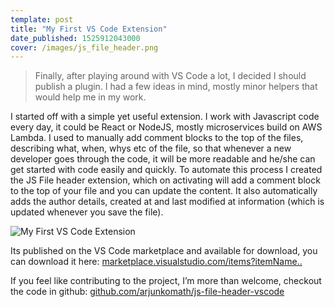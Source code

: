 ```yaml
---
template: post
title: "My First VS Code Extension"
date_published: 1525912043000
cover: /images/js_file_header.png
---
```


> Finally, after playing around with VS Code a lot, I decided I should publish a plugin. I had a few ideas in mind, mostly minor helpers that would help me in my work.

I started off with a simple yet useful extension. I work with Javascript code every day, it could be React or NodeJS, mostly microservices build on AWS Lambda. I used to manually add comment blocks to the top of the files, describing what, when, whys etc of the file, so that whenever a new developer goes through the code, it will be more readable and he/she can get started with code easily and quickly. To automate this process I created the JS File header extension, which on activating will add a comment block to the top of your file and you can update the content. It also automatically adds the author details, created at and last modified at information (which is updated whenever you save the file).

![My First VS Code Extension](/images/js_header_demo.gif)

Its published on the VS Code marketplace and available for download, you can download it here: [marketplace.visualstudio.com/items?itemName..](https://marketplace.visualstudio.com/items?itemName=arjunkomath.js-file-header)

If you feel like contributing to the project, I’m more than welcome, checkout the code in github: [github.com/arjunkomath/js-file-header-vscode](https://github.com/arjunkomath/js-file-header-vscode)